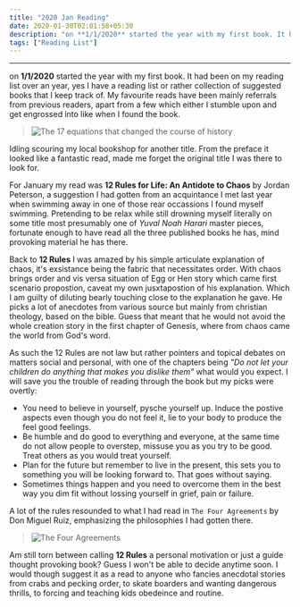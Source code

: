 ```yaml
---
title: "2020 Jan Reading"
date: 2020-01-30T02:01:58+05:30
description: "on **1/1/2020** started the year with my first book. It had been on my reading list over an year, yes I have a reading list or rather collection of suggested books that I keep track of. My favourite reads have been mainly referrals from previous readers, apart from a few which either I stumble upon and get engrossed into like when I found the book. "
tags: ["Reading List"]
---
```



________________________

on **1/1/2020** started the year with my first book. It had been on my reading list over an year, yes I have a reading list or rather collection of suggested books that I keep track of. My favourite reads have been mainly referrals from previous readers, apart from a few which either I stumble upon and get engrossed into like when I found the book. 

> ![The 17 equations that changed the course of history](https://images-na.ssl-images-amazon.com/images/I/51zc7ZMRzNL._SX331_BO1,204,203,200_.jpg) 

Idling scouring my local bookshop for another title. From the preface it looked like a fantastic read, made me forget the original title I was there to look for.

For January my read was **12 Rules for Life: An Antidote to Chaos** by Jordan Peterson, a suggestion I had gotten from an acquintance I met last year when swimming away in one of those rear occassions I found myself swimming. Pretending to be relax while still drowning myself literally on some title most presumably one of _Yuval Noah Harari_ master pieces, fortunate enough to have read all the three published books he has, mind provoking material he has there.


Back to **12 Rules** I was amazed by his simple articulate explanation of chaos, it's exsistance being the fabric that necessitates order. 
With chaos brings order and vis versa situation of Egg or Hen story which came first scenario propostion, caveat my own jusxtapostion of his explanation. Which I am guilty of diluting bearly touching close to the explanation he gave. 
He picks a lot of anecdotes from various source but mainly from christian theology, based on the bible. 
Guess that meant that he would not avoid the whole creation story in the first chapter of Genesis, where from chaos came the world from God's word.


As such the 12 Rules are not law but rather pointers and topical debates on matters social and personal, with one of the chapters being _"Do not let your children do anything that makes you dislike them"_ what would you expect. 
I will save you the trouble of reading through the book but my picks were overtly:


* You need to believe in yourself, pysche yourself up. Induce the postive aspects even though you do not feel it, lie to your body to produce the feel good feelings.
* Be humble and do good to everything and everyone, at the same time do not allow people to overstep, missuse you as you try to be good. Treat others as you would treat yourself.
* Plan for the future but remember to live in the present, this sets you to something you will be looking forward to. That goes without saying.
* Sometimes things happen and you need to overcome them in the best way you dim fit without lossing yourself in grief, pain or failure.

A lot of the rules resounded to what I had read in `The Four Agreements` by Don Miguel Ruiz, emphasizing the philosophies I had gotten there.

> ![The Four Agreements](https://upload.wikimedia.org/wikipedia/en/thumb/5/52/The_Four_Agreements.jpeg/220px-The_Four_Agreements.jpeg) 


Am still torn between calling **12 Rules** a personal motivation or just a guide thought provoking book? Guess I won't be able to decide anytime soon. I would though suggest it as a read to anyone who fancies anecdotal stories from crabs and pecking order, to skate boarders and wanting dangerous thrills, to forcing and teaching kids obedeince and routine.

